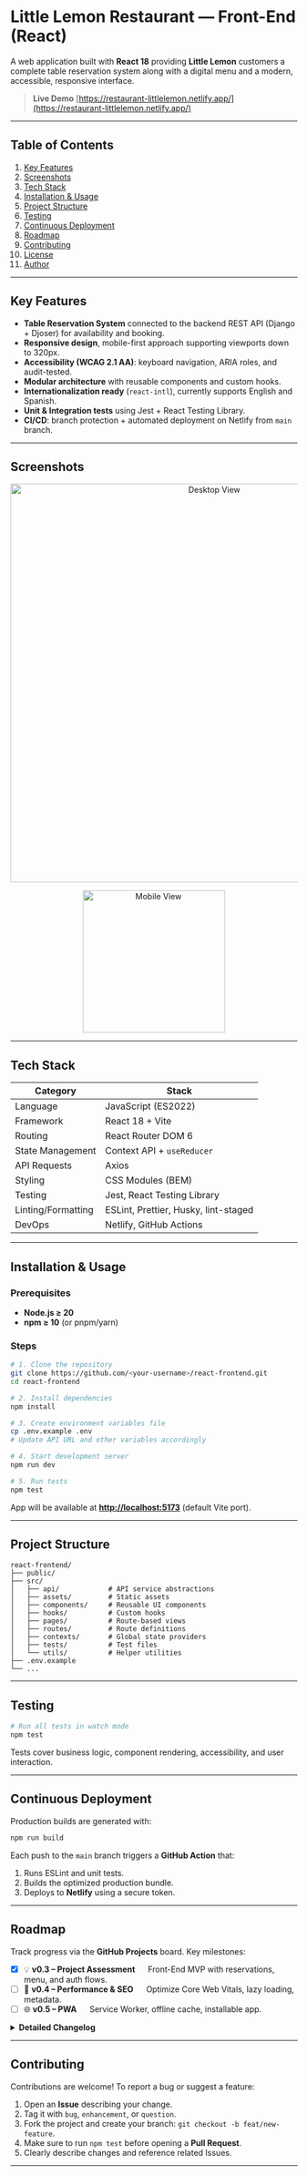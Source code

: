 # Little Lemon Restaurant — Front-End (React)

A web application built with **React 18** providing **Little Lemon** customers a complete table reservation system along with a digital menu and a modern, accessible, responsive interface.

> **Live Demo**
> [https://restaurant-littlelemon.netlify.app/](https://restaurant-littlelemon.netlify.app/)

---

## Table of Contents

1. [Key Features](#key-features)
2. [Screenshots](#screenshots)
3. [Tech Stack](#tech-stack)
4. [Installation & Usage](#installation--usage)
5. [Project Structure](#project-structure)
6. [Testing](#testing)
7. [Continuous Deployment](#continuous-deployment)
8. [Roadmap](#roadmap)
9. [Contributing](#contributing)
10. [License](#license)
11. [Author](#author)

---

## Key Features

* **Table Reservation System** connected to the backend REST API (Django + Djoser) for availability and booking.
* **Responsive design**, mobile-first approach supporting viewports down to 320px.
* **Accessibility (WCAG 2.1 AA)**: keyboard navigation, ARIA roles, and audit-tested.
* **Modular architecture** with reusable components and custom hooks.
* **Internationalization ready** (`react-intl`), currently supports English and Spanish.
* **Unit & Integration tests** using Jest + React Testing Library.
* **CI/CD**: branch protection + automated deployment on Netlify from `main` branch.

---

## Screenshots

<p align="center">
  <img src="docs/screenshot-desktop.png" alt="Desktop View" width="700"/>
</p>
<p align="center">
  <img src="docs/screenshot-mobile.png" alt="Mobile View" width="250"/>
</p>

---

## Tech Stack

| Category           | Stack                                |
| ------------------ | ------------------------------------ |
| Language           | JavaScript (ES2022)                  |
| Framework          | React 18 + Vite                      |
| Routing            | React Router DOM 6                   |
| State Management   | Context API + `useReducer`           |
| API Requests       | Axios                                |
| Styling            | CSS Modules (BEM)                    |
| Testing            | Jest, React Testing Library          |
| Linting/Formatting | ESLint, Prettier, Husky, lint-staged |
| DevOps             | Netlify, GitHub Actions              |

---

## Installation & Usage

### Prerequisites

* **Node.js ≥ 20**
* **npm ≥ 10** (or pnpm/yarn)

### Steps

```bash
# 1. Clone the repository
git clone https://github.com/<your-username>/react-frontend.git
cd react-frontend

# 2. Install dependencies
npm install

# 3. Create environment variables file
cp .env.example .env
# Update API URL and other variables accordingly

# 4. Start development server
npm run dev

# 5. Run tests
npm test
```

App will be available at **[http://localhost:5173](http://localhost:5173)** (default Vite port).

---

## Project Structure

```
react-frontend/
├── public/
├── src/
│   ├── api/            # API service abstractions
│   ├── assets/         # Static assets
│   ├── components/     # Reusable UI components
│   ├── hooks/          # Custom hooks
│   ├── pages/          # Route-based views
│   ├── routes/         # Route definitions
│   ├── contexts/       # Global state providers
│   ├── tests/          # Test files
│   └── utils/          # Helper utilities
├── .env.example
└── ...
```

---

## Testing

```bash
# Run all tests in watch mode
npm test
```

Tests cover business logic, component rendering, accessibility, and user interaction.

---

## Continuous Deployment

Production builds are generated with:

```bash
npm run build
```

Each push to the `main` branch triggers a **GitHub Action** that:

1. Runs ESLint and unit tests.
2. Builds the optimized production bundle.
3. Deploys to **Netlify** using a secure token.

---

## Roadmap

Track progress via the **GitHub Projects** board. Key milestones:

* [x] 💡 **v0.3 – Project Assessment**
      Front-End MVP with reservations, menu, and auth flows.
* [ ] 🚀 **v0.4 – Performance & SEO**
      Optimize Core Web Vitals, lazy loading, metadata.
* [ ] 🌐 **v0.5 – PWA**
      Service Worker, offline cache, installable app.

<details>
  <summary><b>Detailed Changelog</b></summary>

### v0.3 – Project Assessment

* Front-End completed (May 2025).

### v0.2 – Interacting with the API

* Connected bookings page to the API (Nov 14, 2023).
* Updated unit tests (Nov 16, 2023).
* UX & responsive improvements (Nov 17–18, 2023).

### v0.1 – Table Booking System

* Initial booking system implementation (Sep–Oct 2023).

</details>

---

## Contributing

Contributions are welcome!
To report a bug or suggest a feature:

1. Open an **Issue** describing your change.
2. Tag it with `bug`, `enhancement`, or `question`.
3. Fork the project and create your branch: `git checkout -b feat/new-feature`.
4. Make sure to run `npm test` before opening a **Pull Request**.
5. Clearly describe changes and reference related Issues.



---